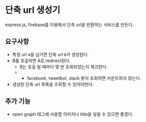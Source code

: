# 단축 url 생성기
express.js, firebase를 이용해서 단축 url을 반환하는 서비스를 만든다.


## 요구사항
* 특정 url `A`을 넘기면 단축 url `B`가 생성된다.
* B를 호출하면 A로 redirect된다.
    * B는 호출 될 때마다 몇 번 조회되었는지 체크한다.
    * * facebook, tweetbot, slack 봇이 조회하면 카운트하지 않는다.
* 생성된 단축 url 목록을 조회할 수 있어야한다.

## 추가 기능
* open graph 태그에 사용할 이미지나 title을 넣을 수 있으면 좋겠다.